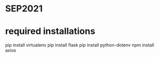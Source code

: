 # SEP2021


# required installations
pip install virtualenv
pip install flask
pip install python-dotenv
npm install axios